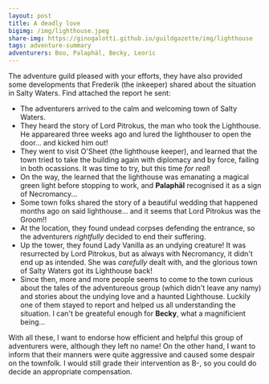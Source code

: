 ```yaml
---
layout: post
title: A deadly love
bigimg: /img/lighthouse.jpeg
share-img: https://ginogalotti.github.io/guildgazette/img/lighthouse
tags: adventure-summary
adventurers: Boo, Palaphäl, Becky, Leoric
---
```


The adventure guild pleased with your efforts, they have also provided some developments that Frederik (the inkeeper) shared about the situation in Salty Waters. Find attached the report he sent:

* The adventurers arrived to the calm and welcoming town of Salty Waters.
* They heard the story of Lord Pitrokus, the man who took the Lighthouse. He appareared three weeks ago and lured the lighthouser to open the door... and kicked him out!
* They went to visit O'Sheet (the lighthouse keeper), and learned that the town tried to take the building again with diplomacy and by force, failing in both ocassions. It was time to try, but this time _for real_!
* On the way, the learned that the lighthouse was emanating a magical green light before stopping to work, and **Palaphäl** recognised it as a sign of Necromancy...
* Some town folks shared the story of a beautiful wedding that happened months ago on said lighthouse... and it seems that Lord Pitrokus was the Groom!!
* At the location, they found undead corpses defending the entrance, so the adventurers _rightfully_ decided to end their suffering.
* Up the tower, they found Lady Vanilla as an undying creature! It was resurrected by Lord Pitrokus, but as always with Necromancy, it didn't end up as intended. She was _carefully_ dealt with, and the glorious town of Salty Waters got its Lighthouse back!
* Since then, more and more people seems to come to the town curious about the tales of the adventureous group (which didn't leave any namy) and stories about the undying love and a haunted Lighthouse. Luckily one of them stayed to report and helped us all understanding the situation. I can't be greateful enough for **Becky**, what a magnificient being...

With all these, I want to endorse how efficient and helpful this group of adventurers were, although they left no name! On the other hand, I want to inform that their manners were quite aggressive and caused some despair on the townfolk. I would still grade their intervention as B-, so you could do decide an appropriate compensation. 